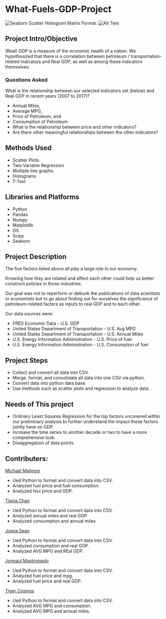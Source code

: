 # What-Fuels-GDP-Project

![Seaborn Scatter Histogram Matrix](/images/Tiger/scatter_hist)
Format: ![Alt Text](url)

## Project Intro/Objective
(Real) GDP is a measure of the economic health of a nation.
We hypothesized that there is a correlation between petroleum / transportation-related indicators and Real GDP, as well as among these indicators themselves.

### Questions Asked
What is the relationship between our selected indicators set (below) and Real GDP in recent years (2007 to 2017)? 
 * Annual Miles, 
 * Average MPG, 
 * Price of Petroleum, and 
 * Consumption of Petroleum
* What is the relationship between price and other indicators?
* Are there other meaningful relationships between the other indicators?

## Methods Used
* Scatter Plots.
* Two-Variable Regression
* Multiple line graphs.
* Histograms
* T-Test

## Libraries and Platforms
* Python
* Pandas
* Numpy 
* Matplotlib 
* OS
* Scipy 
* Seaborn

## Project Description
The five factors listed above all play a large role in our economy.

Knowing how they are related and affect each other could help us better construct policies in those industries.

Our goal was not to reperform or debunk the publications of data scientists or economists but to go about finding out for ourselves the significance of petroleum-related factors as inputs to real GDP and to each other.

Our data sources were:
* FRED Economic Data - U.S. GDP
* United States Department of Transportation - U.S. Avg MPG
* United States Department of Transportation - U.S. Annual Miles
* U.S. Energy Information Administration - U.S. Price of fuel
* U.S. Energy Information Administration - U.S. Consumption of fuel



## Project Steps
* Collect and convert all data into CSV.
* Merge, format, and consolidate all data into one CSV via python.
* Convert data into python data base.
* Use methods such as scatter plots and regression to analyze data.

## Needs of This project
* Ordinary Least Squares Regression for the top factors uncovered within our preliminary analysis to further understand the impact these factors jointly have on GDP. 
* Increase the time series to another decade or two to have a more comprehensive look.
* Disaggregation of data points.

## Contributers:
[Michael Maimoni](https://github.com/mmymoney/mmymoney.github.io)
 * Ued Python to format and convert data into CSV.
 * Analyzed fuel price and fuel consumption.
 * Analyzed feul price and GDP.
 
 [Tiania Chan](https://github.com/tianiachan/tianiachan.github.io)
 * Ued Python to format and convert data into CSV.
 * Analyzed annual miles and real GDP.
 * Analyzed consumption and annual miles


[Joana Sean](https://www.linkedin.com/in/joana-sean/)
 * Ued Python to format and convert data into CSV.
 * Analyzed consumption and real GDP.
 * Analyzed AVG MPG and REal GDP.


[Jonpaul Mastropaolo](https://www.linkedin.com/in/jonpaul-mastropaolo-a5310552/)
 * Ued Python to format and convert data into CSV.
 * Analyzed fuel price and mpg.
 * Analyzed fuel price and real GDP.

[Tiger Cosmos](https://www.linkedin.com/in/tigercosmos/)
 * Ued Python to format and convert data into CSV.
 * Analyzed AVG MPG and consumption.
 * Analyzed AVG MPG and annual miles.
  

 

